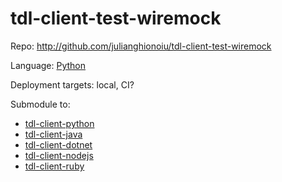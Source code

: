 # tdl-client-test-wiremock

Repo: http://github.com/julianghionoiu/tdl-client-test-wiremock

Language: [Python](python.md)

Deployment targets: local, CI?

Submodule to:

- [tdl-client-python](tdl-client-python.md)
- [tdl-client-java](tdl-client-java.md)
- [tdl-client-dotnet](tdl-client-dotnet.md)
- [tdl-client-nodejs](tdl-client-nodejs.md)
- [tdl-client-ruby](tdl-client-ruby.md)